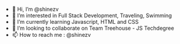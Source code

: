 - 👋 Hi, I’m @shinezv
- 👀 I’m interested in Full Stack Development, Traveling, Swimming
- 🌱 I’m currently learning Javascript, HTML and CSS
- 💞️ I’m looking to collaborate on Team Treehouse - JS Techdegree
- 📫 How to reach me : @shinezv

<!---
shinezv/shinezv is a ✨ special ✨ repository because its `README.md` (this file) appears on your GitHub profile.
You can click the Preview link to take a look at your changes.
--->
